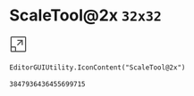 # ScaleTool@2x `32x32`
<img src="/img/ScaleTool@2x.png" width=32 height=32>

``` CSharp
EditorGUIUtility.IconContent("ScaleTool@2x")
```
```
3847936436455699715
```
